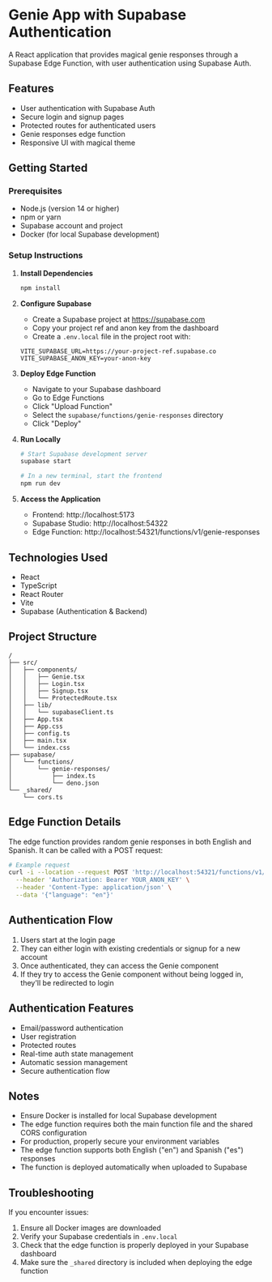 # Genie App with Supabase Authentication

A React application that provides magical genie responses through a Supabase Edge Function, with user authentication using Supabase Auth.

## Features

- User authentication with Supabase Auth
- Secure login and signup pages
- Protected routes for authenticated users
- Genie responses edge function
- Responsive UI with magical theme

## Getting Started

### Prerequisites

- Node.js (version 14 or higher)
- npm or yarn
- Supabase account and project
- Docker (for local Supabase development)

### Setup Instructions

1. **Install Dependencies**
   ```bash
   npm install
   ```

2. **Configure Supabase**
   - Create a Supabase project at https://supabase.com
   - Copy your project ref and anon key from the dashboard
   - Create a `.env.local` file in the project root with:
   ```
   VITE_SUPABASE_URL=https://your-project-ref.supabase.co
   VITE_SUPABASE_ANON_KEY=your-anon-key
   ```

3. **Deploy Edge Function**
   - Navigate to your Supabase dashboard
   - Go to Edge Functions
   - Click "Upload Function"
   - Select the `supabase/functions/genie-responses` directory
   - Click "Deploy"

4. **Run Locally**
   ```bash
   # Start Supabase development server
   supabase start
   
   # In a new terminal, start the frontend
   npm run dev
   ```

5. **Access the Application**
   - Frontend: http://localhost:5173
   - Supabase Studio: http://localhost:54322
   - Edge Function: http://localhost:54321/functions/v1/genie-responses

## Technologies Used

- React
- TypeScript
- React Router
- Vite
- Supabase (Authentication & Backend)

## Project Structure

```
/
├── src/
│   ├── components/
│   │   ├── Genie.tsx
│   │   ├── Login.tsx
│   │   ├── Signup.tsx
│   │   └── ProtectedRoute.tsx
│   ├── lib/
│   │   └── supabaseClient.ts
│   ├── App.tsx
│   ├── App.css
│   ├── config.ts
│   ├── main.tsx
│   └── index.css
├── supabase/
│   └── functions/
│       └── genie-responses/
│           ├── index.ts
│           └── deno.json
└── _shared/
    └── cors.ts
```

## Edge Function Details

The edge function provides random genie responses in both English and Spanish. It can be called with a POST request:

```bash
# Example request
curl -i --location --request POST 'http://localhost:54321/functions/v1/genie-responses' \
  --header 'Authorization: Bearer YOUR_ANON_KEY' \
  --header 'Content-Type: application/json' \
  --data '{"language": "en"}'
```

## Authentication Flow

1. Users start at the login page
2. They can either login with existing credentials or signup for a new account
3. Once authenticated, they can access the Genie component
4. If they try to access the Genie component without being logged in, they'll be redirected to login

## Authentication Features

- Email/password authentication
- User registration
- Protected routes
- Real-time auth state management
- Automatic session management
- Secure authentication flow

## Notes

- Ensure Docker is installed for local Supabase development
- The edge function requires both the main function file and the shared CORS configuration
- For production, properly secure your environment variables
- The edge function supports both English ("en") and Spanish ("es") responses
- The function is deployed automatically when uploaded to Supabase

## Troubleshooting

If you encounter issues:
1. Ensure all Docker images are downloaded
2. Verify your Supabase credentials in `.env.local`
3. Check that the edge function is properly deployed in your Supabase dashboard
4. Make sure the `_shared` directory is included when deploying the edge function
